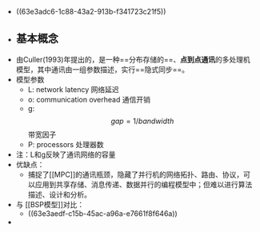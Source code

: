 - ((63e3adc6-1c88-43a2-913b-f341723c21f5))
- ## 基本概念
- 由Culler(1993)年提出的，是一种==分布存储的==、**点到点通讯**的多处理机模型，其中通讯由一组参数描述，实行==隐式同步==。
- 模型参数
	- L: network latency 网络延迟
	- o: communication overhead 通信开销
	- g: $$gap=1/bandwidth$$ 带宽因子
	- P: processors 处理器数
- 注：L和g反映了通讯网络的容量
- 优缺点：
	- 捕捉了[[MPC]]的通讯瓶颈，隐藏了并行机的网络拓扑、路由、协议，可以应用到共享存储、消息传递、数据并行的编程模型中；但难以进行算法描述、设计和分析。
- 与 [[BSP模型]]对比：
	- ((63e3aedf-c15b-45ac-a96a-e7661f8f646a))
-